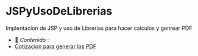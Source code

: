 # JSPyUsoDeLibrerias
Implentacion de JSP y uso de Librerias para hacer calculos y genrear PDF


- :file_folder: _Contenido_ :		
- [Cotizacion para generar los PDF](PDFyQR.pdf)
